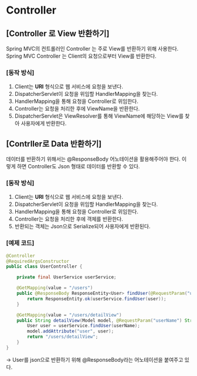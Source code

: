 # Controller

## **[Controller 로 View 반환하기]**  
Spring MVC의 컨트롤러인 Controller 는 주로 View를 반환하기 위해 사용한다.
Spring MVC Controller 는 Client의 요청으로부터 View를 반환한다.

### [동작 방식]
1. Client는 **URI** 형식으로 웹 서비스에 요청을 보낸다.
2. DispatcherServlet이 요청을 위임할 HandlerMapping을 찾는다.
3. HandlerMapping을 통해 요청을 Controller로 위임한다.
4. Controller는 요청을 처리한 후에 ViewName을 반환한다.
5. DispatcherServlet은 ViewResolver를 통해 ViewName에 해당하는 View를 찾아 사용자에게 반환한다.

## **[Contrller로 Data 반환하기]**  
데이터를 반환하기 위해서는 @ResponseBody 어노테이션을 활용해주어야 한다. 
이렇게 하면 Controller도 Json 형태로 데이터를 반환할 수 있다.

### [동작 방식]
1. Client는 **URI** 형식으로 웹 서비스에 요청을 보낸다.
2. DispatcherServlet이 요청을 위임할 HandlerMapping을 찾는다.
3. HandlerMapping을 통해 요청을 Controller로 위임한다.
4. Controller는 요청을 처리한 후에 객체를 반환한다.
5. 반환되는 객체는 Json으로 Serialize되어 사용자에게 반환된다.

### [예제 코드]
```java
@Controller
@RequiredArgsConstructor
public class UserController {

    private final UserService userService;

    @GetMapping(value = "/users")
    public @ResponseBody ResponseEntity<User> findUser(@RequestParam("userName") String userName){
        return ResponseEntity.ok(userService.findUser(user));
    }

    @GetMapping(value = "/users/detailView")
    public String detailView(Model model, @RequestParam("userName") String userName){
        User user = userService.findUser(userName);
        model.addAttribute("user", user);
        return "/users/detailView";
    }
}
```
→ User를 json으로 반환하기 위해 @ResponseBody라는 어노테이션을 붙여주고 있다.